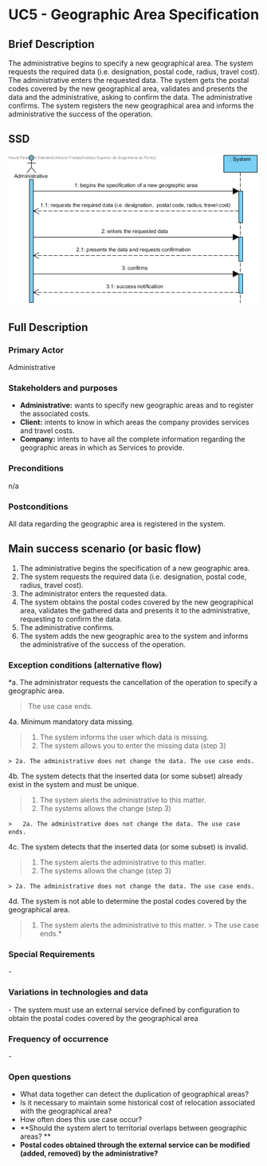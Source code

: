 # UC5 - Geographic Area Specification

## Brief Description

The administrative begins to specify a new geographical area. The system requests the required data (i.e. designation, postal code, radius, travel cost). The administrative enters the requested data. The system gets the postal codes covered by the new geographical area, validates and presents the data and the administrative, asking to confirm the data. The administrative confirms. The system registers the new geographical area and informs the administrative the success of the operation.


## SSD
![SSD_UC5.png](SSD_UC5.png)

## Full Description

### Primary Actor

Administrative

### Stakeholders and purposes
* **Administrative:** wants to specify new geographic areas and to register the associated costs.
* **Client:** intents to know in which areas the company provides services and travel costs.
* **Company:** intents to have all the complete information regarding the geographic areas in which as Services to provide.


### Preconditions
n/a

### Postconditions
All data regarding the geographic area is registered in the system.

## Main success scenario (or basic flow)

1. The administrative begins the specification of a new geographic area.
2. The system requests the required data (i.e. designation,  postal code, radius, travel cost).
3. The administrator enters the requested data.
4. The system obtains the postal codes covered by the new geographical area, validates the gathered data and presents it to the administrative, requesting to confirm the data.
5. The administrative confirms.
6. The system adds the new geographic area to the system and informs the administrative of the success of the operation.


### Exception conditions (alternative flow)

*a. The administrator requests the cancellation of the operation to specify a geographic area.

> The use case ends.

4a. Minimum mandatory data missing.
> 1. The system informs the user which data is missing.
> 2. The system allows you to enter the missing data (step 3)
>
	> 2a. The administrative does not change the data. The use case ends.

4b. The system detects that the inserted data (or some subset) already exist in the system and must be unique.
>	1. The system alerts the administrative to this matter.
>	2. The systems allows the change (step 3)
>
	>	2a. The administrative does not change the data. The use case ends.

4c.  The system detects that the inserted data (or some subset) is invalid.
> 1. The system alerts the administrative to this matter.
> 2. The systems allows the change (step 3)
>
	> 2a. The administrative does not change the data. The use case ends.

4d. The system is not able to determine the postal codes covered by the geographical area.
> 1. The system alerts the administrative to this matter.
	> The use case ends.*

### Special Requirements
\-

### Variations in technologies and data
\-
The system must use an external service defined by configuration to obtain the postal codes covered by the geographical area

### Frequency of occurrence
\-

### Open questions

* What data together can detect the duplication of geographical areas?
* Is it necessary to maintain some historical cost of relocation associated with the geographical area?
* How often does this use case occur?
* **Should the system alert to territorial overlaps between geographic areas? **
* **Postal codes obtained through the external service can be modified (added, removed) by the administrative?**
